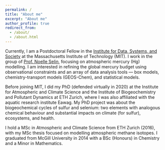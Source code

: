 ```yaml
---
permalink: /
title: "About me"
excerpt: "About me"
author_profile: true
redirect_from: 
  - /about/
  - /about.html
---
```


Currently, I am a Postdoctoral Fellow in the [Institute for Data, Systems, and Society](https://idss.mit.edu) at the Massachusetts Institute of Technology (MIT). I work in the group of [Prof. Noelle Selin](http://www.selingroup.org), focusing on atmospheric mercury (Hg) modelling. I am interested in refining the global mercury budget using observational constraints and an array of data analysis tools — box models, chemistry-transport models (GEOS-Chem), and statistical models. 

Before joining MIT, I did my PhD (defended virtually in 2020) at the Institute for Atmospheric and Climate Science and the Institute of Biogeochemistry and Pollutant Dynamics at ETH Zurich, where I was also affiliated with the aquatic research institute Eawag. My PhD project was about the biogeochemical cycles of sulfur and selenium: two elements with analogous chemical behaviour and substantial impacts on climate (for sulfur), ecosystems, and health.

I hold a MSc in Atmospheric and Climate Science from ETH Zurich (2016), with my MSc thesis focused on modelling atmospheric methane isotopes. I graduated from McGill University in 2014 with a BSc (Honours) in Chemistry and a Minor in Mathematics.
